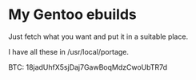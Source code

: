 My Gentoo ebuilds
=================

Just fetch what you want and put it in a suitable place.

I have all these in /usr/local/portage.

BTC: 18jadUhfX5sjDaj7GawBoqMdzCwoUbTR7d

